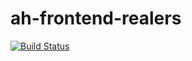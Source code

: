 # ah-frontend-realers
[![Build Status](https://travis-ci.org/andela/ah-frontend-realers.svg?branch=develop)](https://travis-ci.org/andela/ah-frontend-realers)
